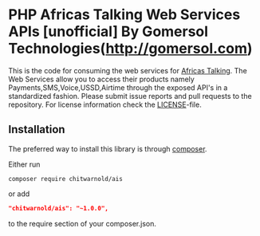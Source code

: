 PHP Africas Talking Web Services APIs \[unofficial\] By Gomersol Technologies(http://gomersol.com)
==================================================================================================

This is the code for consuming the web services for [Africas Talking](https://africastalking.com). 
The Web Services allow you to access their products namely Payments,SMS,Voice,USSD,Airtime through the exposed API's in a standardized fashion.
Please submit issue reports and pull requests to the repository.
For license information check the [LICENSE](LICENSE.md)-file.

Installation
------------

The preferred way to install this library is through [composer](http://getcomposer.org/download/).

Either run

```
composer require chitwarnold/ais
```

or add

```json
"chitwarnold/ais": "~1.0.0",
```

to the require section of your composer.json.
